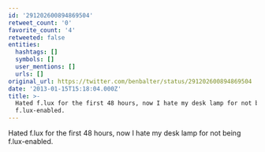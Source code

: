```yaml
---
id: '291202600894869504'
retweet_count: '0'
favorite_count: '4'
retweeted: false
entities:
  hashtags: []
  symbols: []
  user_mentions: []
  urls: []
original_url: https://twitter.com/benbalter/status/291202600894869504
date: '2013-01-15T15:18:04.000Z'
title: >-
  Hated f.lux for the first 48 hours, now I hate my desk lamp for not being
  f.lux-enabled.
---
```


Hated f.lux for the first 48 hours, now I hate my desk lamp for not being f.lux-enabled.